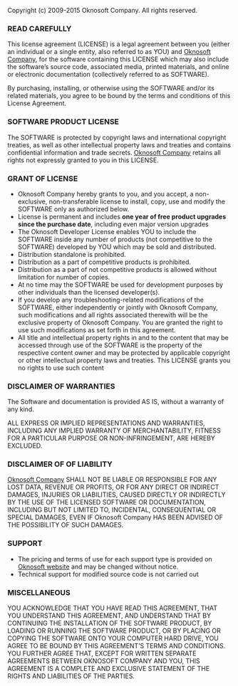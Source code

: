 Copyright (c) 2009-2015 Oknosoft Company.
All rights reserved.

### READ CAREFULLY
This license agreement (LICENSE) is a legal agreement between you (either an individual or a single entity, also referred to as YOU) and [Oknosoft Company](http://www.oknosoft.ru), for the software containing this LICENSE which may also include the software’s source code, associated media, printed materials, and online or electronic documentation (collectively referred to as SOFTWARE).

By purchasing, installing, or otherwise using the SOFTWARE and/or its related materials, you agree to be bound by the terms and conditions of this License Agreement.

### SOFTWARE PRODUCT LICENSE
The SOFTWARE is protected by copyright laws and international copyright treaties, as well as other intellectual property laws and treaties and contains confidential information and trade secrets. [Oknosoft Company](http://www.oknosoft.ru) retains all rights not expressly granted to you in this LICENSE.

### GRANT OF LICENSE
- Oknosoft Company hereby grants to you, and you accept, a non-exclusive, non-transferable license to install, copy, use and modify the SOFTWARE only as authorized below.
- License is permanent and includes **one year of free product upgrades since the purchase date**, including even major version upgrades
- The Oknosoft Developer License enables YOU to include the SOFTWARE inside any number of products (not competitive to the SOFTWARE) developed by YOU which may be sold and distributed.
- Distribution standalone is prohibited.
- Distribution as a part of competitive products is prohibited.
- Distribution as a part of not competitive products is allowed without limitation for number of copies.
- At no time may the SOFTWARE be used for development purposes by other individuals than the licensed developer(s).
- If you develop any troubleshooting-related modifications of the SOFTWARE, either independently or jointly with Oknosoft Company, such modifications and all rights associated therewith will be the exclusive property of Oknosoft Company. You are granted the right to use such modifications as set forth in this agreement.
- All title and intellectual property rights in and to the content that may be accessed through use of the SOFTWARE is the property of the respective content owner and may be protected by applicable copyright or other intellectual property laws and treaties. This LICENSE grants you no rights to use such content

### DISCLAIMER OF WARRANTIES
The Software and documentation is provided AS IS, without a warranty of any kind.

ALL EXPRESS OR IMPLIED REPRESENTATIONS AND WARRANTIES, INCLUDING ANY IMPLIED WARRANTY OF MERCHANTABILITY, FITNESS FOR A PARTICULAR PURPOSE OR NON-INFRINGEMENT, ARE HEREBY EXCLUDED.

### DISCLAIMER OF OF LIABILITY
[Oknosoft Company](http://www.oknosoft.ru) SHALL NOT BE LIABLE OR RESPONSIBLE FOR ANY LOST DATA, REVENUE OR PROFITS, OR FOR ANY DIRECT OR INDIRECT DAMAGES, INJURIES OR LIABILITIES, CAUSED DIRECTLY OR INDIRECTLY BY THE USE OF THE LICENSED SOFTWARE OR DOCUMENTATION, INCLUDING BUT NOT LIMITED TO, INCIDENTAL, CONSEQUENTIAL OR SPECIAL DAMAGES, EVEN IF Oknosoft Company HAS BEEN ADVISED OF THE POSSIBILITY OF SUCH DAMAGES.

### SUPPORT
- The pricing and terms of use for each support type is provided on [Oknosoft website](http://www.oknosoft.ru/produkti.html) and may be changed without notice.
- Technical support for modified source code is not carried out

### MISCELLANEOUS
YOU ACKNOWLEDGE THAT YOU HAVE READ THIS AGREEMENT, THAT YOU UNDERSTAND THIS AGREEMENT, AND UNDERSTAND THAT BY CONTINUING THE INSTALLATION OF THE SOFTWARE PRODUCT, BY LOADING OR RUNNING THE SOFTWARE PRODUCT, OR BY PLACING OR COPYING THE SOFTWARE ONTO YOUR COMPUTER HARD DRIVE, YOU AGREE TO BE BOUND BY THIS AGREEMENT’S TERMS AND CONDITIONS. YOU FURTHER AGREE THAT, EXCEPT FOR WRITTEN SEPARATE AGREEMENTS BETWEEN OKNOSOFT COMPANY AND YOU, THIS AGREEMENT IS A COMPLETE AND EXCLUSIVE STATEMENT OF THE RIGHTS AND LIABILITIES OF THE PARTIES.